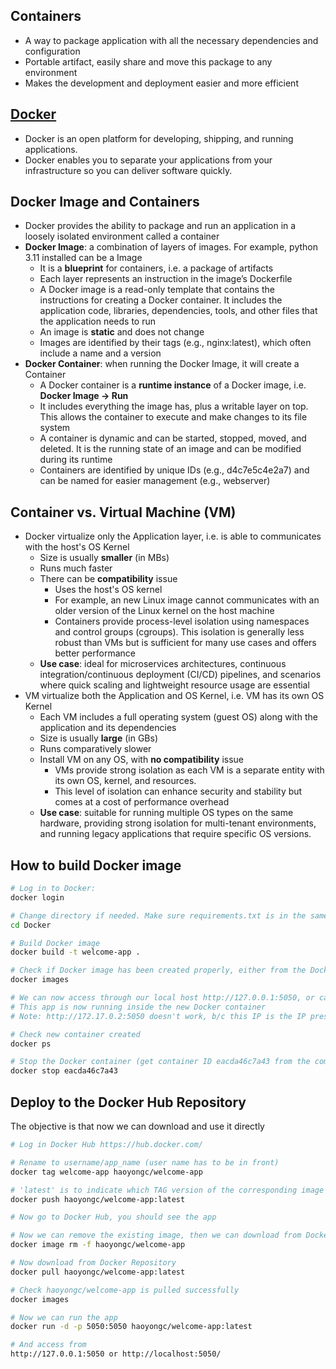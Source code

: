 ## Containers

- A way to package application with all the necessary dependencies and configuration
- Portable artifact, easily share and move this package to any environment
- Makes the development and deployment easier and more efficient



## [Docker](https://docs.docker.com/guides/docker-overview/)
- Docker is an open platform for developing, shipping, and running applications. 
- Docker enables you to separate your applications from your infrastructure so you can deliver software quickly.


## Docker Image and Containers
- Docker provides the ability to package and run an application in a loosely isolated environment called a container
- __Docker Image__: a combination of layers of images. For example, python 3.11 installed can be a Image
    - It is a __blueprint__ for containers, i.e. a package of artifacts
    - Each layer represents an instruction in the image’s Dockerfile
    - A Docker image is a read-only template that contains the instructions for creating a Docker container. It includes the application code, libraries, dependencies, tools, and other files that the application needs to run
    - An image is __static__ and does not change
    - Images are identified by their tags (e.g., nginx:latest), which often include a name and a version
- __Docker Container__: when running the Docker Image, it will create a Container
    - A Docker container is a __runtime instance__ of a Docker image, i.e. __Docker Image -> Run__
    - It includes everything the image has, plus a writable layer on top. This allows the container to execute and make changes to its file system
    - A container is dynamic and can be started, stopped, moved, and deleted. It is the running state of an image and can be modified during its runtime
    - Containers are identified by unique IDs (e.g., d4c7e5c4e2a7) and can be named for easier management (e.g., webserver)


## Container vs. Virtual Machine (VM)
- Docker virtualize only the Application layer, i.e. is able to communicates with the host's OS Kernel
    - Size is usually __smaller__ (in MBs)
    - Runs much faster
    - There can be __compatibility__ issue
        - Uses the host's OS kernel
        - For example, an new Linux image cannot communicates with an older version of the Linux kernel on the host machine
        - Containers provide process-level isolation using namespaces and control groups (cgroups). This isolation is generally less robust than VMs but is sufficient for many use cases and offers better performance
    - __Use case__: ideal for microservices architectures, continuous integration/continuous deployment (CI/CD) pipelines, and scenarios where quick scaling and lightweight resource usage are essential
- VM virtualize both the Application and OS Kernel, i.e. VM has its own OS Kernel
    - Each VM includes a full operating system (guest OS) along with the application and its dependencies
    - Size is usually __large__ (in GBs)
    - Runs comparatively slower
    - Install VM on any OS, with __no compatibility__ issue
        - VMs provide strong isolation as each VM is a separate entity with its own OS, kernel, and resources. 
        - This level of isolation can enhance security and stability but comes at a cost of performance overhead
    - __Use case__: suitable for running multiple OS types on the same hardware, providing strong isolation for multi-tenant environments, and running legacy applications that require specific OS versions.

## How to build Docker image

```bash
# Log in to Docker: 
docker login

# Change directory if needed. Make sure requirements.txt is in the same directory
cd Docker

# Build Docker image
docker build -t welcome-app .

# Check if Docker image has been created properly, either from the Docker Desktop app, or using the code below
docker images

# We can now access through our local host http://127.0.0.1:5050, or can do http://localhost:5050/
# This app is now running inside the new Docker container
# Note: http://172.17.0.2:5050 doesn't work, b/c this IP is the IP presented inside the container

# Check new container created
docker ps

# Stop the Docker container (get container ID eacda46c7a43 from the command above)
docker stop eacda46c7a43

```

## Deploy to the Docker Hub Repository
The objective is that now we can download and use it directly

```bash
# Log in Docker Hub https://hub.docker.com/

# Rename to username/app_name (user name has to be in front)
docker tag welcome-app haoyongc/welcome-app

# 'latest' is to indicate which TAG version of the corresponding image to use, as there can be multiple TAGs for one image
docker push haoyongc/welcome-app:latest

# Now go to Docker Hub, you should see the app

# Now we can remove the existing image, then we can download from Docker Repository
docker image rm -f haoyongc/welcome-app

# Now download from Docker Repository
docker pull haoyongc/welcome-app:latest

# Check haoyongc/welcome-app is pulled successfully
docker images

# Now we can run the app
docker run -d -p 5050:5050 haoyongc/welcome-app:latest

# And access from 
http://127.0.0.1:5050 or http://localhost:5050/

```

